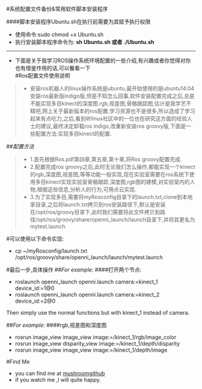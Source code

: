 #系统配置文件备份&常用软件脚本安装程序

####脚本安装程序Ubuntu.sh在执行前需要为其赋予执行权限

* 使用命令:sudo chmod +x Ubuntu.sh   
* 执行安装脚本程序命令为:
**sh Ubuntu.sh 或者 ./Ubuntu.sh**

---

- 下面是关于我学习ROS操作系统环境配置的一些介绍,有兴趣或者你觉得对你也有借鉴作用的话,可以餐看一下     
#Ros配置文件使用说明

>* 安装ros机器人的linux操作系统是ubuntu,最开始使用的是ubuntu14.04安装ros最新版indigo版,但是不知怎么回事,软件安装配置完成之后,总是不能实现多目kinect的深度图.rgb,视差图,骨骼跟踪图,估计是我学艺不精吧,网上关于最新版本的ros配置,学习资源也不是很多,所以造成了学习起来有点吃力,之后,看到听linux社区中的一位也在研究这方面的经验人士的建议,最终决定卸载ros indigo,改重新安装ros groovy版,下面是一些配置方法:实现多目kinect的配置.

##*配置方法*
>* 1.首先根据Ros.pdf第四章,第五章,第十章,将Ros groovy配置完成.     
>* 2.配置完成ros groovy之后,此时无论我们怎么操作,都能实现一个kinect的rgb,深度图,视差图,等等功能一般实现,现在实验室需要在ros系统下使用多目kinect实现实验室骨骼跟踪,深度图,rgb图的建模,对实验室内的人物,根据这些信息,分析人的行为,可用点云实现.   
>* 3.为了实现多目,需要将myRosconfig目录下的launch.txt,clone到本地家目录,之后将launch.txt拷贝到ros安装路径下,默认是安装在/opt/ros/groovy目录下,此时我们需要将此文件拷贝到路径/opt/ros/groovy/share/openni_launch/launch目录下,并将其更名为mytest.launch.

#可以使用以下命令实现:
* cp ~/myRosconfig/launch.txt /opt/ros/groovy/share/openni_launch/launch/mytest.launch

#最后一步,具体操作
##*For example:*
####打开两个节点:
* roslaunch openni_launch openni.launch camera:=kinect_1 device_id:=1@0
* roslaunch openni_launch openni.launch camera:=kinect_2 device_id:=2@0

Then simply use the normal functions but with kinect_1 instead of camera.

##*For example:*
####rgb,视差图和深度图
* rosrun image_view image_view image:=/kinect_1/rgb/image_color      
* rosrun image_view disparity_view image:=/kinect_1/depth/disparity      
* rosrun image_view image_view image:=/kinect_1/depth/image    

#Find Me
* you can find me at [mushroomgithub](https://github.com/mushroomgithub)    
* if you watch me ,I will quite happy.  
